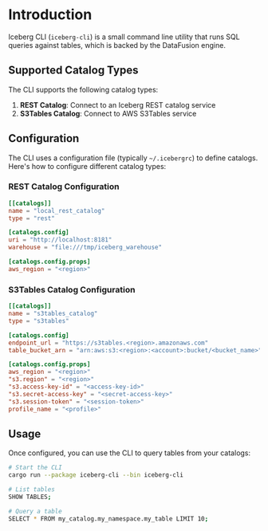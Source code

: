 <!--
  ~ Licensed to the Apache Software Foundation (ASF) under one
  ~ or more contributor license agreements.  See the NOTICE file
  ~ distributed with this work for additional information
  ~ regarding copyright ownership.  The ASF licenses this file
  ~ to you under the Apache License, Version 2.0 (the
  ~ "License"); you may not use this file except in compliance
  ~ with the License.  You may obtain a copy of the License at
  ~
  ~   http://www.apache.org/licenses/LICENSE-2.0
  ~
  ~ Unless required by applicable law or agreed to in writing,
  ~ software distributed under the License is distributed on an
  ~ "AS IS" BASIS, WITHOUT WARRANTIES OR CONDITIONS OF ANY
  ~ KIND, either express or implied.  See the License for the
  ~ specific language governing permissions and limitations
  ~ under the License.
-->


# Introduction

Iceberg CLI (`iceberg-cli`) is a small command line utility that runs SQL queries against tables,
which is backed by the DataFusion engine.

## Supported Catalog Types

The CLI supports the following catalog types:

1. **REST Catalog**: Connect to an Iceberg REST catalog service
2. **S3Tables Catalog**: Connect to AWS S3Tables service

## Configuration

The CLI uses a configuration file (typically `~/.icebergrc`) to define catalogs. Here's how to configure different catalog types:

### REST Catalog Configuration

```toml
[[catalogs]]
name = "local_rest_catalog"
type = "rest"

[catalogs.config]
uri = "http://localhost:8181"
warehouse = "file:///tmp/iceberg_warehouse"

[catalogs.config.props]
aws_region = "<region>"
```

### S3Tables Catalog Configuration

```toml
[[catalogs]]
name = "s3tables_catalog"
type = "s3tables"

[catalogs.config]
endpoint_url = "https://s3tables.<region>.amazonaws.com"
table_bucket_arn = "arn:aws:s3:<region>:<account>:bucket/<bucket_name>"

[catalogs.config.props]
aws_region = "<region>"
"s3.region" = "<region>"
"s3.access-key-id" = "<access-key-id>"
"s3.secret-access-key" = "<secret-access-key>"
"s3.session-token" = "<session-token>"
profile_name = "<profile>"
```

## Usage

Once configured, you can use the CLI to query tables from your catalogs:

```bash
# Start the CLI
cargo run --package iceberg-cli --bin iceberg-cli

# List tables
SHOW TABLES;

# Query a table
SELECT * FROM my_catalog.my_namespace.my_table LIMIT 10;
```

